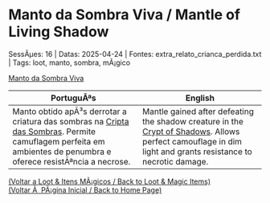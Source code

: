 ﻿
# Manto da Sombra Viva / Mantle of Living Shadow

SessÃµes: 16 | Datas: 2025-04-24 | Fontes: extra_relato_crianca_perdida.txt | Tags: loot, manto, sombra, mÃ¡gico

[Manto da Sombra Viva](manto_sombra_viva.png)

| PortuguÃªs | English |
|-----------|---------|
| Manto obtido apÃ³s derrotar a criatura das sombras na [Cripta das Sombras](cripta_das_sombras.md). Permite camuflagem perfeita em ambientes de penumbra e oferece resistÃªncia a necrose. | Mantle gained after defeating the shadow creature in the [Crypt of Shadows](cripta_das_sombras.md). Allows perfect camouflage in dim light and grants resistance to necrotic damage. |

[(Voltar a Loot & Itens MÃ¡gicos / Back to Loot & Magic Items)](loot.md)  
[(Voltar Ã  PÃ¡gina Inicial / Back to Home Page)](../../home.md)



























